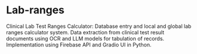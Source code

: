 # Lab-ranges
Clinical Lab Test Ranges Calculator: Database entry and local and global lab ranges calculator system. Data extraction from clinical test result documents using OCR and LLM models for tabulation of records. Implementation using Firebase API and Gradio UI in Python.
